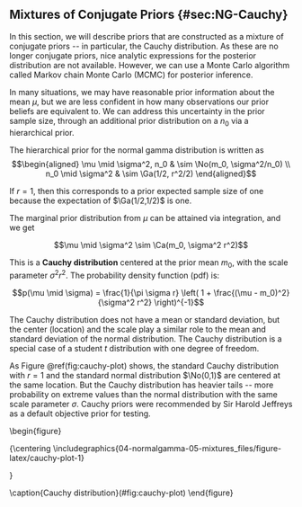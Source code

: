 ## Mixtures of Conjugate Priors  {#sec:NG-Cauchy}



In this section, we will describe priors that are constructed as a mixture of conjugate priors -- in particular, the Cauchy distribution. As these are no longer conjugate priors, nice analytic expressions for the posterior distribution are not available. However, we can use a Monte Carlo algorithm called Markov chain Monte Carlo (MCMC) for posterior inference.

In many situations, we may have reasonable prior information about the mean $\mu$, but we are less confident in how many observations our prior beliefs are equivalent to. We can address this uncertainty in the prior sample size, through an additional prior distribution on a $n_0$ via a hierarchical prior.

The hierarchical prior for the normal gamma distribution is written as
$$\begin{aligned}
\mu \mid \sigma^2, n_0 & \sim \No(m_0, \sigma^2/n_0) \\
n_0 \mid \sigma^2 &  \sim \Ga(1/2, r^2/2)
\end{aligned}$$

  If $r=1$, then this corresponds to a prior expected sample size of one because the expectation of $\Ga(1/2,1/2)$ is one.

The marginal prior distribution from $\mu$ can be attained via integration, and we get

$$\mu \mid \sigma^2  \sim  \Ca(m_0, \sigma^2 r^2)$$

  This is a **Cauchy distribution** centered at the prior mean $m_0$, with the scale parameter $\sigma^2 r^2$. The probability density function (pdf) is:

  $$p(\mu \mid \sigma) = \frac{1}{\pi \sigma r} \left( 1 +  \frac{(\mu - m_0)^2} {\sigma^2 r^2}  \right)^{-1}$$

  The Cauchy distribution does not have a mean or standard deviation, but the center (location) and the scale play a similar role to the mean and standard deviation of the normal distribution. The Cauchy distribution is a special case of a student $t$ distribution with one degree of freedom.

As Figure \@ref(fig:cauchy-plot) shows, the standard Cauchy distribution with $r=1$ and the standard normal distribution $\No(0,1)$ are centered at the same location. But the Cauchy distribution has heavier tails -- more probability on extreme values than the normal distribution with the same scale parameter $\sigma$. Cauchy priors were recommended by Sir Harold Jeffreys as a default objective prior for testing.


\begin{figure}

{\centering \includegraphics{04-normalgamma-05-mixtures_files/figure-latex/cauchy-plot-1} 

}

\caption{Cauchy distribution}(\#fig:cauchy-plot)
\end{figure}

